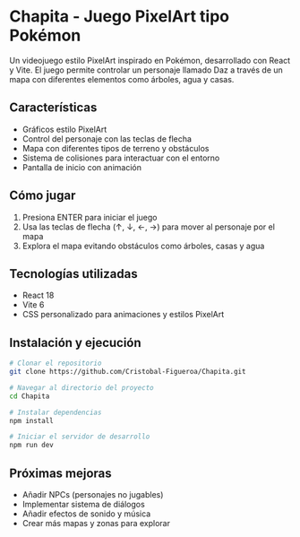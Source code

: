 # Chapita - Juego PixelArt tipo Pokémon

Un videojuego estilo PixelArt inspirado en Pokémon, desarrollado con React y Vite. El juego permite controlar un personaje llamado Daz a través de un mapa con diferentes elementos como árboles, agua y casas.

## Características

- Gráficos estilo PixelArt
- Control del personaje con las teclas de flecha
- Mapa con diferentes tipos de terreno y obstáculos
- Sistema de colisiones para interactuar con el entorno
- Pantalla de inicio con animación

## Cómo jugar

1. Presiona ENTER para iniciar el juego
2. Usa las teclas de flecha (↑, ↓, ←, →) para mover al personaje por el mapa
3. Explora el mapa evitando obstáculos como árboles, casas y agua

## Tecnologías utilizadas

- React 18
- Vite 6
- CSS personalizado para animaciones y estilos PixelArt

## Instalación y ejecución

```bash
# Clonar el repositorio
git clone https://github.com/Cristobal-Figueroa/Chapita.git

# Navegar al directorio del proyecto
cd Chapita

# Instalar dependencias
npm install

# Iniciar el servidor de desarrollo
npm run dev
```

## Próximas mejoras

- Añadir NPCs (personajes no jugables)
- Implementar sistema de diálogos
- Añadir efectos de sonido y música
- Crear más mapas y zonas para explorar
